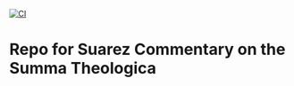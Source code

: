 [![CI](https://github.com/scta-texts/szstco/actions/workflows/validation.yml/badge.svg?branch=master)](https://github.com/scta-texts/szstco/actions/workflows/validation.yml)

# Repo for Suarez Commentary on the Summa Theologica